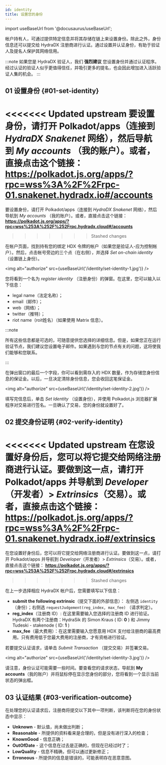 ```yaml
---
id: identity
title: 设置您的身份
---
```


import useBaseUrl from '@docusaurus/useBaseUrl';

帐户持有人，可通过提供特定信息并将其存储在链上来设置身份。除此之外，身份信息还可以提交给 HydraDX 注册商进行认证。通过设置并认证身份，有助于验证人及提名人保护其网络信用。

:::note
如果您是 HydraDX 验证人，我们 **强烈建议** 您设置身份并通过认证程序。经过认证的验证人似乎更值得信任，并吸引更多的提名，也会因此增加进入活跃验证人集的机会。
:::

## 01 设置身份 {#01-set-identity}

<<<<<<< Updated upstream
要设置身份，请打开 Polkadot/apps（连接到 *HydraDX Snakenet* 网络），然后导航到 *My accounts* （我的账户）。或者，直接点击这个链接：https://polkadot.js.org/apps/?rpc=wss%3A%2F%2Frpc-01.snakenet.hydradx.io#/accounts
=======
要设置身份，请打开 Polkadot/apps（连接到 *HydraDX Snakenet* 网络），然后导航到 *My accounts* （我的账户）。或者，直接点击这个链接：
**https://polkadot.js.org/apps/?rpc=wss%253A%252F%252Frpc.hydradx.cloud#/accounts**
>>>>>>> Stashed changes

在帐户页面，找到持有您的绑定 HDX 令牌的帐户（如果您是验证人-应为控制帐户）。然后，点击帐号旁边的三个点（在右侧），并选择 *Set on-chain identity* （设置链上身份）。

<img alt="authorize" src={useBaseUrl('/identity/set-identity-1.jpg')} />

您将看到一个名为 *register identity* （注册身份）的弹窗。在这里，您可以输入以下信息：

* legal name（法定名称）；
* email（邮件）；
* web（网络）；
* twitter（推特）；
* riot name（roit姓名）（如果使用 Matrix 信息）。

:::note

所有这些信息都是可选的，可随意提供您选择的详细信息。但是，如果您正在运行验证节点，我们建议您设置电子邮件。如果遇到与您的节点有关的问题，这将使我们能够和您联系。

:::

在弹出窗口的最后一个字段，你可以看到需存入的 HDX 数量，作为存储您身份信息的保证金。以后，一旦决定清除身份信息，您会收回这笔保证金。

<img alt="authorize" src={useBaseUrl('/identity/set-identity-2.jpg')} />

填写完信息后，单击 *Set Identity* （设置身份），并使用 Polkadot.js 浏览器扩展程序对交易进行签名。一旦确认了交易，您的身份就设置好了。

## 02 提交身份证明 {#02-verify-identity}

<<<<<<< Updated upstream
在您设置好身份后，您可以将它提交给网络注册商进行认证。要做到这一点，请打开 Polkadot/apps 并导航到 *Developer*（开发者）> *Extrinsics*（交易）。或者，直接点击这个链接：https://polkadot.js.org/apps/?rpc=wss%3A%2F%2Frpc-01.snakenet.hydradx.io#/extrinsics
=======
在您设置好身份后，您可以将它提交给网络注册商进行认证。要做到这一点，请打开 Polkadot/apps 并导航到 *Developer*（开发者）> *Extrinsics*（交易）。或者，直接点击这个链接：
**https://polkadot.js.org/apps/?rpc=wss%253A%252F%252Frpc.hydradx.cloud#/extrinsics**
>>>>>>> Stashed changes

在上一步选择相应 HydraDX 帐户后，您需要填写以下信息：

* **submit the following extrinsic**（提交下面的外部信息）： 左侧选 `identity` （身份）；右侧选 `requestJudgement(reg_index, max_fee)` （请求判定）。
* **reg_index**（注册商 ID）: 在这里需要输入您选择的注册商 ID 进行验证。
HydraDX 有两个注册商：HydraSik 的 Simon Kraus ( ID: **0** ) 和 Jimmy Tudeski - stakenode ( ID: **1** )
* **max_fee**（最大费用）：在这里需要输入您愿意用 HDX 支付给注册商的最高费用。只有费用低于您最大费用的注册商，才有资格进行验证。

若要提交认证请求，请单击 *Submit Transaction* （提交交易）并签署交易。

<img alt="authorize" src={useBaseUrl('/identity/set-identity-3.jpg')} />

请注意，身份认证可能需要一些时间。要查看您的请求状态，导航到 **My accounts**（我的账户）并将鼠标停在显示您身份的部分，您将看到一个显示当前状态的弹出框。

## 03 认证结果 {#03-verification-outcome}

在处理您的认证请求后，注册商将提交以下其中一项判断，该判断将在您的身份状态中显示：

* **Unknown** - 默认值，尚未做出判断；
* **Reasonable** - 所提供的资料看来是合理的，但是没有进行深入的检查；
* **KnownGood** - 信息正确；
* **OutOfDate** - 这个信息在过去是正确的，但现在已经过时了；
* **LowQuality** - 信息不精确，但可以通过更新修正；
* **Erroneous** - 所提供的信息是错误的，可能表明存在恶意意图。
